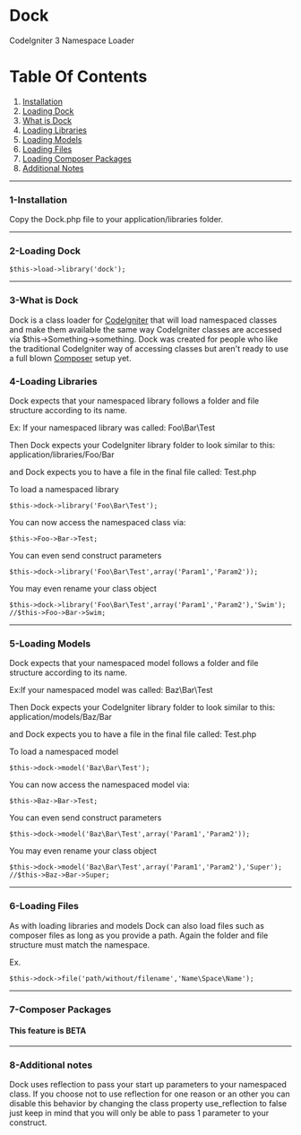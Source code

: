 # Dock

CodeIgniter 3 Namespace Loader

# Table Of Contents
1. <a href="#1">Installation</a>
2. <a href="#2">Loading Dock</a>
3. <a href="#3">What is Dock</a>
4. <a href="#4">Loading Libraries</a>
5. <a href="#5">Loading Models</a>
6. <a href="#6">Loading Files</a>
7. <a href="#7">Loading Composer Packages</a>
8. <a href="#8">Additional Notes</a>
<hr />

### <a name="1">1-Installation</a>
Copy the Dock.php file to your application/libraries folder.
<hr />

### <a name="2">2-Loading Dock</a>
```
$this->load->library('dock');
```
<hr />

### <a name="3">3-What is Dock</a>
Dock is a class loader for [CodeIgniter](http://github.com/ellislab/codeigniter) that will load namespaced classes and make them available the same way CodeIgniter classes are accessed via $this->Something->something. Dock was created for people who like the traditional CodeIgniter way of accessing classes but aren't ready to use a full blown [Composer](http://www.google.com) setup yet. 

### <a name="4">4-Loading Libraries</a>
Dock expects that your namespaced library follows a folder and file structure according to its name.

Ex: If your namespaced library was called: Foo\Bar\Test

Then Dock expects your CodeIgniter library folder to look similar to this:
application/libraries/Foo/Bar

and Dock expects you to have a file in the final file called: Test.php

To load a namespaced library 
```
$this->dock->library('Foo\Bar\Test');
```

You can now access the namespaced class via:
```
$this->Foo->Bar->Test;
```

You can even send construct parameters
```
$this->dock->library('Foo\Bar\Test',array('Param1','Param2'));
```

You may even rename your class object
```
$this->dock->library('Foo\Bar\Test',array('Param1','Param2'),'Swim');
//$this->Foo->Bar->Swim;
```
<hr />

### <a name="5">5-Loading Models</a>
Dock expects that your namespaced model follows a folder and file structure according to its name.

Ex:If your namespaced model was called: Baz\Bar\Test

Then Dock expects your CodeIgniter library folder to look similar to this:
application/models/Baz/Bar

and Dock expects you to have a file in the final file called: Test.php

To load a namespaced model
```
$this->dock->model('Baz\Bar\Test');
```

You can now access the namespaced model via:
```
$this->Baz->Bar->Test;
```

You can even send construct parameters
```
$this->dock->model('Baz\Bar\Test',array('Param1','Param2'));
```

You may even rename your class object
```
$this->dock->model('Baz\Bar\Test',array('Param1','Param2'),'Super');
//$this->Baz->Bar->Super;
```
<hr />

### <a name="6">6-Loading Files</a>
As with loading libraries and models Dock can also load files such as composer files as long as you provide a path. Again
the folder and file structure must match the namespace.

Ex.
```
$this->dock->file('path/without/filename','Name\Space\Name');
```
<hr />

### <a name="7">7-Composer Packages</a>
#### This feature is BETA
<hr />

### <a name="8">8-Additional notes</a>
Dock uses reflection to pass your start up parameters to your namespaced class. If you choose not to use reflection for one reason or an
other you can disable this behavior by changing the class property use_reflection to false just keep in mind that you will only be able to pass 1 parameter to your construct.